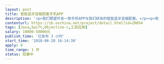 ```yaml
---                
layout: post       
title: 智能蓝牙音箱配套手机APP           
description: '<p>我们期望开发一款手机APP与我们研发的智能蓝牙音箱配套。</p><p>用户通过手机APP的蓝牙模式连接硬件后，能够控制声效（均衡器）、FM收音、定时开关灯、定时播放或关闭音乐、设置闹钟、控制LED灯光色彩亮度及闪烁方式、播放USB、SD存储卡或外放的音乐等，该智能蓝牙音箱配套手机APP后可以广泛应用于出租的士、家庭室内、户外娱乐等多种场景。</p>'     
contenturl: https://zb.oschina.net/project/detail.html?id=20854      
tags: [Java,Swift,Objective-c,工具应用]            
salary: 10000-50000元          
publish_time: '已发布 3 小时'         
start_time: '2018-06-20 16:14:30'           
apply: 8                   
time_range: 1 月              
status: 招募中                  
---                 
```

